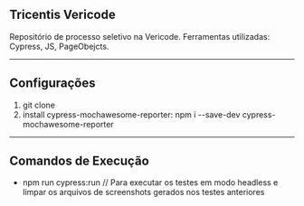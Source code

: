 ## Tricentis Vericode

Repositório de processo seletivo na Vericode.
Ferramentas utilizadas: Cypress, JS, PageObejcts.

---

## Configurações

1. git clone
2. install cypress-mochawesome-reporter: npm i --save-dev cypress-mochawesome-reporter 

---

## Comandos de Execução
* npm run cypress:run  // Para executar os testes em modo headless e limpar os arquivos de screenshots gerados nos testes anteriores